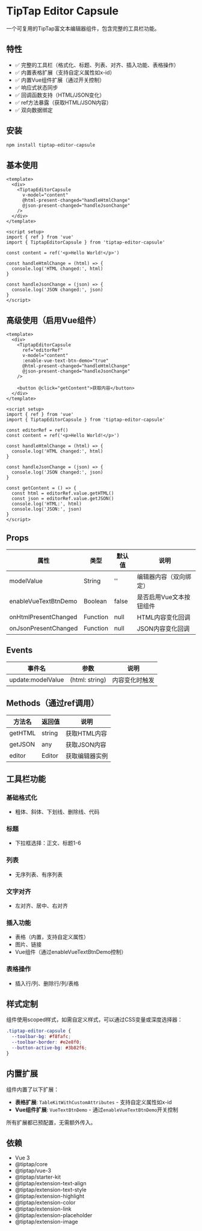 # TipTap Editor Capsule

一个可复用的TipTap富文本编辑器组件，包含完整的工具栏功能。

## 特性

- ✅ 完整的工具栏（格式化、标题、列表、对齐、插入功能、表格操作）
- ✅ 内置表格扩展（支持自定义属性如x-id）
- ✅ 内置Vue组件扩展（通过开关控制）
- ✅ 响应式状态同步
- ✅ 回调函数支持（HTML/JSON变化）
- ✅ ref方法暴露（获取HTML/JSON内容）
- ✅ 双向数据绑定

## 安装

```bash
npm install tiptap-editor-capsule
```

## 基本使用

```vue
<template>
  <div>
    <TiptapEditorCapsule 
      v-model="content"
      @html-present-changed="handleHtmlChange"
      @json-present-changed="handleJsonChange"
    />
  </div>
</template>

<script setup>
import { ref } from 'vue'
import { TiptapEditorCapsule } from 'tiptap-editor-capsule'

const content = ref('<p>Hello World!</p>')

const handleHtmlChange = (html) => {
  console.log('HTML changed:', html)
}

const handleJsonChange = (json) => {
  console.log('JSON changed:', json)
}
</script>
```

## 高级使用（启用Vue组件）

```vue
<template>
  <div>
    <TiptapEditorCapsule 
      ref="editorRef"
      v-model="content"
      :enable-vue-text-btn-demo="true"
      @html-present-changed="handleHtmlChange"
      @json-present-changed="handleJsonChange"
    />
    
    <button @click="getContent">获取内容</button>
  </div>
</template>

<script setup>
import { ref } from 'vue'
import { TiptapEditorCapsule } from 'tiptap-editor-capsule'

const editorRef = ref()
const content = ref('<p>Hello World!</p>')

const handleHtmlChange = (html) => {
  console.log('HTML changed:', html)
}

const handleJsonChange = (json) => {
  console.log('JSON changed:', json)
}

const getContent = () => {
  const html = editorRef.value.getHTML()
  const json = editorRef.value.getJSON()
  console.log('HTML:', html)
  console.log('JSON:', json)
}
</script>
```

## Props

| 属性 | 类型 | 默认值 | 说明 |
|------|------|--------|------|
| modelValue | String | '' | 编辑器内容（双向绑定） |
| enableVueTextBtnDemo | Boolean | false | 是否启用Vue文本按钮组件 |
| onHtmlPresentChanged | Function | null | HTML内容变化回调 |
| onJsonPresentChanged | Function | null | JSON内容变化回调 |

## Events

| 事件名 | 参数 | 说明 |
|--------|------|------|
| update:modelValue | (html: string) | 内容变化时触发 |

## Methods（通过ref调用）

| 方法名 | 返回值 | 说明 |
|--------|--------|------|
| getHTML | string | 获取HTML内容 |
| getJSON | any | 获取JSON内容 |
| editor | Editor | 获取编辑器实例 |

## 工具栏功能

### 基础格式化
- 粗体、斜体、下划线、删除线、代码

### 标题
- 下拉框选择：正文、标题1-6

### 列表
- 无序列表、有序列表

### 文字对齐
- 左对齐、居中、右对齐

### 插入功能
- 表格（内置，支持自定义属性）
- 图片、链接
- Vue组件（通过enableVueTextBtnDemo控制）

### 表格操作
- 插入行/列、删除行/列/表格

## 样式定制

组件使用scoped样式，如需自定义样式，可以通过CSS变量或深度选择器：

```css
.tiptap-editor-capsule {
  --toolbar-bg: #f8fafc;
  --toolbar-border: #e2e8f0;
  --button-active-bg: #3b82f6;
}
```

## 内置扩展

组件内置了以下扩展：

- **表格扩展**: `TableKitWithCustomAttributes` - 支持自定义属性如x-id
- **Vue组件扩展**: `VueTextBtnDemo` - 通过`enableVueTextBtnDemo`开关控制

所有扩展都已预配置，无需额外传入。

## 依赖

- Vue 3
- @tiptap/core
- @tiptap/vue-3
- @tiptap/starter-kit
- @tiptap/extension-text-align
- @tiptap/extension-text-style
- @tiptap/extension-highlight
- @tiptap/extension-color
- @tiptap/extension-link
- @tiptap/extension-placeholder
- @tiptap/extension-image
